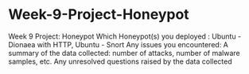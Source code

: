 # Week-9-Project-Honeypot
Week 9 Project: Honeypot
Which Honeypot(s) you deployed : Ubuntu - Dionaea with HTTP, Ubuntu - Snort
Any issues you encountered: 
A summary of the data collected: number of attacks, number of malware samples, etc.
Any unresolved questions raised by the data collected

